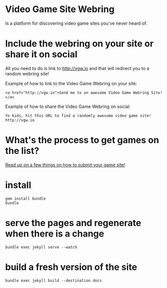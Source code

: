 # Video Game Site Webring

Is a platform for discovering video game sites you've never heard of.

# Include the webring on your site or share it on social

All you need to do is link to http://vgw.io and that will redirect you to a random webring site!

Example of how to link to the Video Game Webring on your site:

    <a href="http://vgw.io">Send me to an awesome Video Game Webring Site!</a>

Example of how to share the Video Game Webring on social:

    Yo kids, hit this URL to find a randomly awesome video game site! http://vgw.io

# What's the process to get games on the list?

  <a href="http://vgw.io/submit.html">Read up on a few things on how to submit your game site!</a>

# install

    gem install bundle
    bundle

# serve the pages and regenerate when there is a change
    bundle exec jekyll serve --watch

# build a fresh version of the site
    bundle exec jekyll build --destination docs
